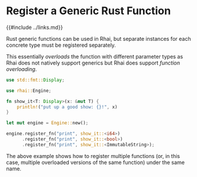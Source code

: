 Register a Generic Rust Function
===============================

{{#include ../links.md}}

Rust generic functions can be used in Rhai, but separate instances for each concrete type must be registered separately.

This essentially _overloads_ the function with different parameter types as Rhai does not natively support generics
but Rhai does support _function overloading_.

```rust no_run
use std::fmt::Display;

use rhai::Engine;

fn show_it<T: Display>(x: &mut T) {
    println!("put up a good show: {}!", x)
}

let mut engine = Engine::new();

engine.register_fn("print", show_it::<i64>)
      .register_fn("print", show_it::<bool>)
      .register_fn("print", show_it::<ImmutableString>);
```

The above example shows how to register multiple functions
(or, in this case, multiple overloaded versions of the same function)
under the same name.
